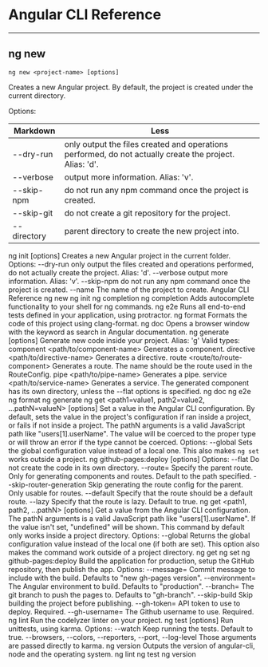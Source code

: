 # Angular CLI Reference
---
ng new
---
`ng new <project-name> [options]`

Creates a new Angular project. By default, the project is created under
the current directory.  

Options:

Markdown | Less
--- | ---
--dry-run | only output the files created and operations performed, do not actually create the project. Alias: 'd'.
--verbose | output more information. Alias: 'v'.
--skip-npm | do not run any npm command once the project is created.
--skip-git | do not create a git repository for the project.
--directory | parent directory to create the new project into.

ng init <project-name> [options]
Creates a new Angular project in the current folder.
Options:
 --dry-run only output the files created and operations performed, do
 not actually create the project.
 Alias: 'd'.
 --verbose output more information.
 Alias: 'v'.
 --skip-npm do not run any npm command once the project is created.
 --name The name of the project to create.
Angular CLI Reference
ng new
ng init
ng completion
ng completion
Adds autocomplete functionality to your shell for ng commands.
ng e2e
Runs all end-to-end tests defined in your application, using protractor.
ng format
Formats the code of this project using clang-format.
ng doc <keyword>
Opens a browser window with the keyword as search in Angular documentation.
ng generate <type> [options]
Generate new code inside your project.
Alias: 'g'
Valid types:
 component <path/to/component-name> Generates a component.
 directive <path/to/directive-name> Generates a directive.
 route <route/to/route-component> Generates a route. The name should
 be the route used in the RouteConfig.
 pipe <path/to/pipe-name> Generates a pipe.
 service <path/to/service-name> Generates a service.
The generated component has its own directory, unless the --flat options
is specified.
ng doc
ng e2e
ng format
ng generate
ng get <path1=value1, path2=value2, ...pathN=valueN> [options]
Set a value in the Angular CLI configuration. By default, sets the value
in the project's configuration if ran inside a project, or fails if not
inside a project. The pathN arguments is a valid JavaScript path like
"users[1].userName". The value will be coerced to the proper type or will
throw an error if the type cannot be coerced.
Options:
 --global Sets the global configuration value instead of a local
 one. This also makes `ng set` works outside a project.
ng github-pages:deploy [options]
Options:
 --flat Do not create the code in its own directory.
 --route=<route> Specify the parent route. Only for generating components
 and routes. Default to the path specified.
 --skip-router-generation Skip generating the route config for the parent.
 Only usable for routes.
 --default Specify that the route should be a default route.
 --lazy Specify that the route is lazy. Default to true.
ng get <path1, path2, ...pathN> [options]
Get a value from the Angular CLI configuration. The pathN arguments is a valid
JavaScript path like "users[1].userName". If the value isn't set, "undefined"
will be shown. This command by default only works inside a project directory.
Options:
 --global Returns the global configuration value instead of the local
 one (if both are set). This option also makes the command
 work outside of a project directory.
ng get
ng set
ng github-pages:deploy
Build the application for production, setup the GitHub repository,
then publish the app.
Options:
 --message=<message> Commit message to include with the build.
 Defaults to "new gh-pages version".
 --environment=<env> The Angular environment to build.
 Defaults to "production".
 --branch=<branch-name> The git branch to push the pages to.
 Defaults to "gh-branch".
 --skip-build Skip building the project before publishing.
 --gh-token=<token> API token to use to deploy. Required.
 --gh-username=<username> The Github username to use. Required.
ng lint
Run the codelyzer linter on your project.
ng test [options]
Run unittests, using karma.
Options:
 --watch Keep running the tests. Default to true.
 --browsers, --colors, --reporters, --port, --log-level
 Those arguments are passed directly to karma.
ng version
Outputs the version of angular-cli, node and the operating system.
ng lint
ng test
ng version
